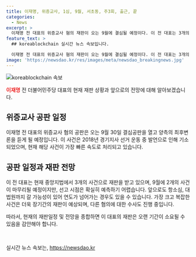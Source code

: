 ```yaml
---
title: 이재명, 위증교사, 1심, 9월, 서초동, 주3회, 출근, 끝
categories:
  - News
excerpt: >
  이재명 전 대표의 위증교사 혐의 재판이 오는 9월에 결심될 예정이다. 이 전 대표는 3개의 사건으로 서초동에서 주 3회 출석하며 재판을 받고 있지만, 9월 이후에는 다른 공판만 남을 것으로 보인다. 선고 시점은 불확실하지만, 2027년 대선을 앞둔 2026년까지 소송이 계속될 가능성이 크다.
feature_text: >
  ## koreablockchain 실시간 뉴스 속보입니다.

  이재명 전 대표의 위증교사 혐의 재판이 오는 9월에 결심될 예정이다. 이 전 대표는 3개의 사건으로 서초동에서 주 3회 출석하며 재판을 받고 있지만, 9월 이후에는 다른 공판만 남을 것으로 보인다. 선고 시점은 불확실하지만, 2027년 대선을 앞둔 2026년까지 소송이 계속될 가능성이 크다.
image: 'https://newsdao.kr/res/images/meta/newsdao_breakingnews.jpg'
---
```


<p><img src="https://newsdao.kr/res/images/meta/newsdao_breakingnews.jpg" alt="koreablockchain 속보" /></p>

<p><b><span style="color: #ee2323;">이재명</span></b> 전 더불어민주당 대표의 현재 재판 상황과 앞으로의 전망에 대해 알아보겠습니다. </p>

<h2 data-ke-size="size26">위증교사 공판 일정</h2>

<p>이재명 전 대표의 위증교사 혐의 공판은 오는 9월 30일 결심공판을 열고 양측의 최후변론을 듣게 될 예정입니다. 이 사건은 2018년 경기지사 선거 운동 중 발언으로 인해 기소되었으며, 현재 해당 사건이 가장 빠른 속도로 처리되고 있습니다.</p>

<h2 data-ke-size="size26">공판 일정과 재판 전망</h2>

<p>이 전 대표는 현재 중앙지법에서 3개의 사건으로 재판을 받고 있으며, 9월에 2개의 사건이 마무리될 예정이지만, 선고 시점은 확실히 예측하기 어렵습니다. 앞으로도 항소심, 대법원까지 갈 가능성이 있어 연도가 넘어가는 경우도 있을 수 있습니다. 가장 크고 복잡한 사건은 더욱 장기간의 재판이 예상되며, 다른 혐의에 대한 수사도 진행 중입니다.</p>

<p>따라서, 현재의 재판일정 및 전망을 종합하면 이 대표의 재판은 오랜 기간이 소요될 수 있음을 감안해야 합니다.</p>

<p data-ke-size="size16">&nbsp;</p>
실시간 뉴스 속보는, <a href="https://newsdao.kr" rel="dofollow">https://newsdao.kr</a>


